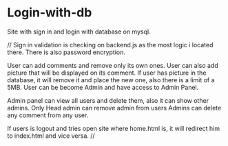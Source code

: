 # Login-with-db

Site with sign in and login with database on mysql.

// 
Sign in validation is checking on backend.js as the most logic i located there.
There is also password encryption.

User can add comments and remove only its own ones.
User can also add picture that will be displayed on its comment.
If user has picture in the database, it will remove it and place the new one, also there is a limit of a 5MB.
User can be become Admin  and have access to Admin Panel.

Admin panel can view all users and delete them, also it can show other admins.
Only Head admin can remove admin from users
Admins can delete any comment from any user.

If users is logout and tries open site where home.html is, it will redirect him to index.html and vice versa.
//
